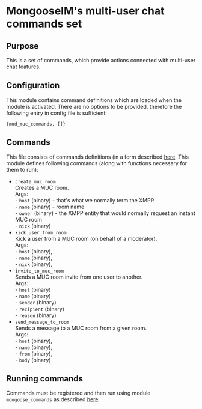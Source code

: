 # MongooseIM's multi-user chat commands set

## Purpose
This is a set of commands, which provide actions connected with multi-user chat features.

## Configuration
This module contains command definitions which are loaded when the module is activated.
There are no options to be provided, therefore the following entry in config file is sufficient:

```
{mod_muc_commands, []}
```

## Commands
This file consists of commands definitions (in a form described [here](http://mongooseim.readthedocs.io/en/latest/modules/mod_commands/).
This module defines following commands (along with functions necessary for them to run):
+ `create_muc_room`  
Creates a MUC room.  
    Args:  
          - `host` (binary) - that's what we normally term the XMPP  
          - `name`  (binary) - room name  
          - `owner` (binary) - the XMPP entity that would normally request an instant MUC room  
          - `nick` (binary)  
+ `kick_user_from_room`  
Kick a user from a MUC room (on behalf of a moderator).  
    Args:  
          - `host` (binary),  
          - `name` (binary),  
          - `nick` (binary),   
+ `invite_to_muc_room`  
Sends a MUC room invite from one user to another.  
    Args:  
        - `host` (binary)  
        - `name` (binary)  
        - `sender` (binary)  
        - `recipient` (binary)  
        - `reason` (binary)  
+ `send_message_to_room`  
Sends a message to a MUC room from a given room.  
    Args:  
          - `host` (binary),  
          - `name` (binary),  
          - `from` (binary),  
          - `body` (binary)  

## Running commands
Commands must be registered and then run using module `mongoose_commands`
as described [here](http://mongooseim.readthedocs.io/en/latest/modules/mod_commands/).
